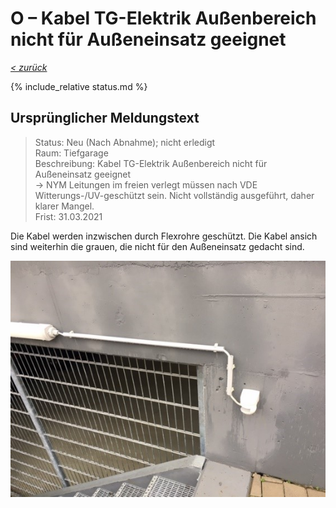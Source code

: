 # O &ndash; Kabel TG-Elektrik Außenbereich nicht für Außeneinsatz geeignet

_[&lt; zurück](../../index.md)_

{% include_relative status.md %}

## Ursprünglicher Meldungstext

> Status: Neu (Nach Abnahme); nicht erledigt\
> Raum: Tiefgarage\
> Beschreibung: Kabel TG-Elektrik Außenbereich nicht für Außeneinsatz geeignet\
> -> NYM Leitungen im freien verlegt müssen nach VDE Witterungs-/UV-geschützt sein. Nicht vollständig ausgeführt, daher klarer Mangel.\
> Frist: 31.03.2021

Die Kabel werden inzwischen durch Flexrohre geschützt. Die Kabel ansich sind weiterhin die grauen, die nicht für den Außeneinsatz gedacht sind.

![](Meldung.jpg)
